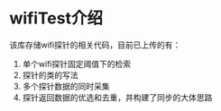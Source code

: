 # wifiTest介绍
该库存储wifi探针的相关代码，目前已上传的有：

1. 单个wifi探针固定阈值下的检索
2. 探针的类的写法
3. 多个探针数据的同时采集
4. 探针返回数据的优选和去重，并构建了同步的大体思路
